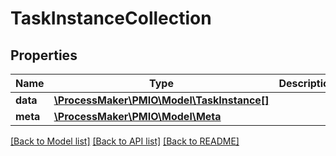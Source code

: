# TaskInstanceCollection

## Properties
Name | Type | Description | Notes
------------ | ------------- | ------------- | -------------
**data** | [**\ProcessMaker\PMIO\Model\TaskInstance[]**](TaskInstance.md) |  | [optional] 
**meta** | [**\ProcessMaker\PMIO\Model\Meta**](Meta.md) |  | [optional] 

[[Back to Model list]](../README.md#documentation-for-models) [[Back to API list]](../README.md#documentation-for-api-endpoints) [[Back to README]](../README.md)


